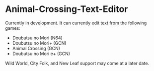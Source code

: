 # Animal-Crossing-Text-Editor
Currently in development.
It can currently edit text from the following games:
* Doubutsu no Mori (N64)
* Doubutsu no Mori+ (GCN)
* Animal Crossing (GCN)
* Doubutsu no Mori e+ (GCN)

Wild World, City Folk, and New Leaf support may come at a later date.
